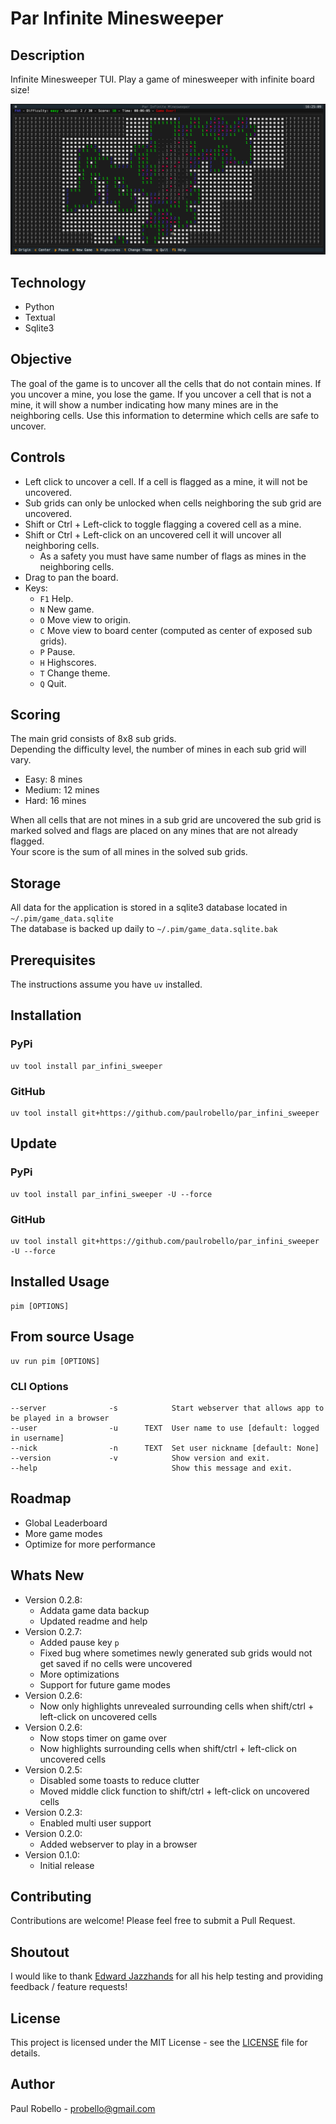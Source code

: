# Par Infinite Minesweeper

## Description

Infinite Minesweeper TUI. Play a game of minesweeper with infinite board size!

![Par Infinite Minesweeper](https://raw.githubusercontent.com/paulrobello/par_infini_sweeper/main/Screenshot.png)

## Technology
- Python
- Textual
- Sqlite3

## Objective
The goal of the game is to uncover all the cells that do not contain mines. 
If you uncover a mine, you lose the game. 
If you uncover a cell that is not a mine, it will show a number indicating how many mines are in the neighboring cells. 
Use this information to determine which cells are safe to uncover.

## Controls

* Left click to uncover a cell. If a cell is flagged as a mine, it will not be uncovered.
* Sub grids can only be unlocked when cells neighboring the sub grid are uncovered.
* Shift or Ctrl + Left-click to toggle flagging a covered cell as a mine.
* Shift or Ctrl + Left-click on an uncovered cell it will uncover all neighboring cells.
  * As a safety you must have same number of flags as mines in the neighboring cells.
* Drag to pan the board.
* Keys:
  * `F1` Help.
  * `N` New game.
  * `O` Move view to origin.
  * `C` Move view to board center (computed as center of exposed sub grids).
  * `P` Pause.
  * `H` Highscores.
  * `T` Change theme.
  * `Q` Quit.

## Scoring

The main grid consists of 8x8 sub grids.  
Depending the difficulty level, the number of mines in each sub grid will vary.  
* Easy: 8 mines
* Medium: 12 mines
* Hard: 16 mines

When all cells that are not mines in a sub grid are uncovered the sub grid is marked solved and flags are placed on any mines that are not already flagged.  
Your score is the sum of all mines in the solved sub grids.  

## Storage

All data for the application is stored in a sqlite3 database located in `~/.pim/game_data.sqlite`  
The database is backed up daily to `~/.pim/game_data.sqlite.bak`  

## Prerequisites

The instructions assume you have `uv` installed.

## Installation

### PyPi
```shell
uv tool install par_infini_sweeper
```

### GitHub
```shell
uv tool install git+https://github.com/paulrobello/par_infini_sweeper
```

## Update

### PyPi
```shell
uv tool install par_infini_sweeper -U --force
```

### GitHub
```shell
uv tool install git+https://github.com/paulrobello/par_infini_sweeper -U --force
```


## Installed Usage
```shell
pim [OPTIONS]
```

## From source Usage
```shell
uv run pim [OPTIONS]
```


### CLI Options
```
--server              -s            Start webserver that allows app to be played in a browser
--user                -u      TEXT  User name to use [default: logged in username]
--nick                -n      TEXT  Set user nickname [default: None]
--version             -v            Show version and exit.
--help                              Show this message and exit.
```

## Roadmap

- Global Leaderboard
- More game modes
- Optimize for more performance

## Whats New
- Version 0.2.8:
  - Addata game data backup
  - Updated readme and help
- Version 0.2.7:
  - Added pause key `p`
  - Fixed bug where sometimes newly generated sub grids would not get saved if no cells were uncovered 
  - More optimizations
  - Support for future game modes
- Version 0.2.6:
  - Now only highlights unrevealed surrounding cells when shift/ctrl + left-click on uncovered cells 
- Version 0.2.6:
  - Now stops timer on game over
  - Now highlights surrounding cells when shift/ctrl + left-click on uncovered cells
- Version 0.2.5:
  - Disabled some toasts to reduce clutter
  - Moved middle click function to shift/ctrl + left-click on uncovered cells
- Version 0.2.3:
  - Enabled multi user support
- Version 0.2.0:
  - Added webserver to play in a browser
- Version 0.1.0:
  - Initial release

## Contributing

Contributions are welcome! Please feel free to submit a Pull Request.

## Shoutout

I would like to thank [Edward Jazzhands](http://edward-jazzhands.github.io/) for all his help testing and providing feedback / feature requests!

## License

This project is licensed under the MIT License - see the [LICENSE](LICENSE) file for details.

## Author

Paul Robello - probello@gmail.com
